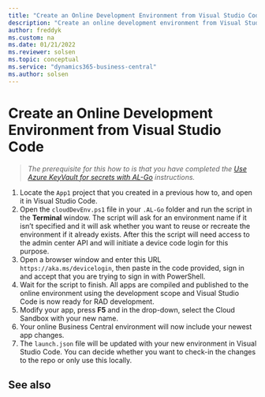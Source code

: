 ```yaml
---
title: "Create an Online Development Environment from Visual Studio Code"
description: "Create an online development environment from Visual Studio Code for AL-Go"
author: freddyk
ms.custom: na
ms.date: 01/21/2022
ms.reviewer: solsen
ms.topic: conceptual
ms.service: "dynamics365-business-central"
ms.author: solsen
---
```


# Create an Online Development Environment from Visual Studio Code

> *The prerequisite for this how to is that you have completed the [Use Azure KeyVault for secrets with AL-Go](algo-use-azure-key-vault-for-secrets.md) instructions.*

1. Locate the `App1` project that you created in a previous how to, and open it in Visual Studio Code.
1. Open the `cloudDevEnv.ps1` file in your `.AL-Go` folder and run the script in the **Terminal** window. The script will ask for an environment name if it isn’t specified and it will ask whether you want to reuse or recreate the environment if it already exists. After this the script will need access to the admin center API and will initiate a device code login for this purpose.
1. Open a browser window and enter this URL `https://aka.ms/devicelogin`, then paste in the code provided, sign in and accept that you are trying to sign in with PowerShell.
1. Wait for the script to finish. All apps are compiled and published to the online environment using the development scope and Visual Studio Code is now ready for RAD development.
1. Modify your app, press **F5** and in the drop-down, select the Cloud Sandbox with your new name.
1. Your online Business Central environment will now include your newest app changes.
1. The `launch.json` file will be updated with your new environment in Visual Studio Code. You can decide whether you want to check-in the changes to the repo or only use this locally.



## See also